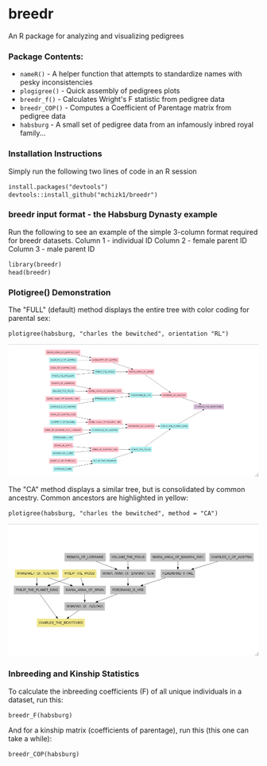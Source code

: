 # breedr

An R package for analyzing and visualizing pedigrees

### Package Contents:

* `nameR()` - A helper function that attempts to standardize names with pesky inconsistencies
* `plogigree()` - Quick assembly of pedigrees plots
* `breedr_f()` - Calculates Wright's F statistic from pedigree data
* `breedr_COP()` - Computes a Coefficient of Parentage matrix from pedigree data
* `habsburg` - A small set of pedigree data from an infamously inbred royal family...

### Installation Instructions

Simply run the following two lines of code in an R session

    install.packages("devtools")
    devtools::install_github("mchizk1/breedr")
    
### breedr input format - the Habsburg Dynasty example

Run the following to see an example of the simple 3-column format required for breedr datasets.
Column 1 - individual ID
Column 2 - female parent ID
Column 3 - male parent ID

    library(breedr)
    head(breedr)
       
### Plotigree() Demonstration

The "FULL" (default) method displays the entire tree with color coding for parental sex:

    plotigree(habsburg, "charles the bewitched", orientation "RL")
    
![FULL](https://github.com/mchizk1/breedr/blob/main/FULL_method.png)
    
The "CA" method displays a similar tree, but is consolidated by common ancestry.
Common ancestors are highlighted in yellow:
    
    plotigree(habsburg, "charles the bewitched", method = "CA")
    
![CA](https://github.com/mchizk1/breedr/blob/main/CA_method.png)
       
### Inbreeding and Kinship Statistics

To calculate the inbreeding coefficients (F) of all unique individuals in a dataset, run this:

    breedr_F(habsburg)

And for a kinship matrix (coefficients of parentage), run this (this one can take a while): 

    breedr_COP(habsburg)
